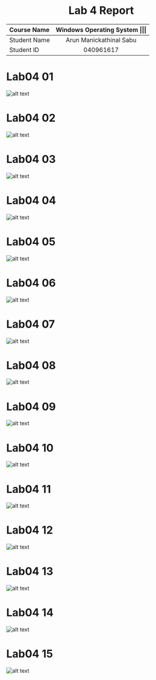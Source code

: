 <center> <h1> Lab 4 Report</h1> </center>

| **Course Name**  | **Windows Operating System \|\|\|**| 
|:-------------| :-----------------------------:|
|Student Name  | Arun Manickathinal Sabu                   |
|Student ID    | 040961617                   |

# Lab04 01

![alt text](lab04/image1.jpg)

# Lab04 02

![alt text](lab04/image2.jpg)

# Lab04 03

![alt text](lab04/image3.jpg)

# Lab04 04

![alt text](lab04/image4.jpg)

# Lab04 05

![alt text](lab04/image5.jpg)

# Lab04 06

![alt text](lab04/image6.jpg)

# Lab04 07

![alt text](lab04/image7.jpg)

# Lab04 08

![alt text](lab04/image8.jpg)

# Lab04 09

![alt text](lab04/image9.jpg)

# Lab04 10

![alt text](lab04/image10.jpg)

# Lab04 11

![alt text](lab04/image11.jpg)

# Lab04 12

![alt text](lab04/image12.jpg)

# Lab04 13

![alt text](lab04/image13.jpg)

# Lab04 14

![alt text](lab04/image14.jpg)

# Lab04 15

![alt text](lab04/image15.jpg)